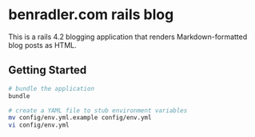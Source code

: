 # benradler.com rails blog
This is a rails 4.2 blogging application that renders Markdown-formatted blog posts as HTML.

## Getting Started

```sh
# bundle the application
bundle

# create a YAML file to stub environment variables
mv config/env.yml.example config/env.yml
vi config/env.yml
```
